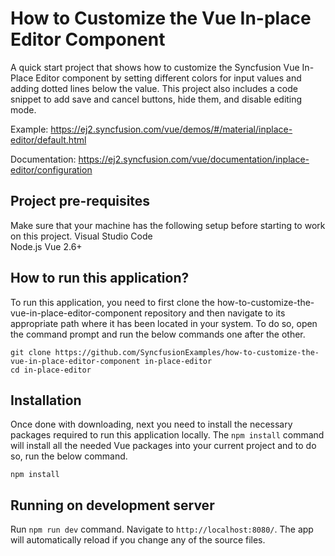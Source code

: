 # How to Customize the Vue In-place Editor Component

A quick start project that shows how to customize the Syncfusion Vue In-Place Editor component by setting different colors for input values and adding dotted lines below the value. This project also includes a code snippet to add save and cancel buttons, hide them, and disable editing mode.  
 
Example: https://ej2.syncfusion.com/vue/demos/#/material/inplace-editor/default.html

Documentation: https://ej2.syncfusion.com/vue/documentation/inplace-editor/configuration


## Project pre-requisites
Make sure that your machine has the following setup before starting to work on this project.
Visual Studio Code   
Node.js 
Vue 2.6+

## How to run this application?
To run this application, you need to first clone the how-to-customize-the-vue-in-place-editor-component repository and then navigate to its appropriate path where it has been located in your system.
To do so, open the command prompt and run the below commands one after the other.
```
git clone https://github.com/SyncfusionExamples/how-to-customize-the-vue-in-place-editor-component in-place-editor
cd in-place-editor
```
## Installation
Once done with downloading, next you need to install the necessary packages required to run this application locally. The `npm install` command will install all the needed Vue packages into your current project and to do so, run the below command.
```
npm install
```
## Running on development server
Run `npm run dev` command. Navigate to `http://localhost:8080/`. The app will automatically reload if you change any of the source files.
